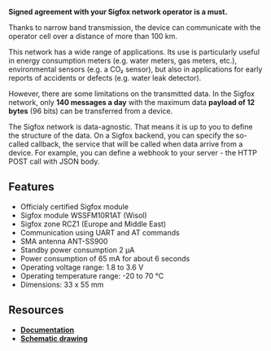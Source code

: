 **Signed agreement with your Sigfox network operator is a must.**

Thanks to narrow band transmission, the device can communicate with the operator cell over a distance of more than 100 km.

This network has a wide range of applications. Its use is particularly useful in energy consumption meters (e.g. water meters, gas meters, etc.), environmental sensors (e.g. a CO₂ sensor), but also in applications for early reports of accidents or defects (e.g. water leak detector).

However, there are some limitations on the transmitted data. In the Sigfox network, only **140 messages a day** with the maximum data **payload of 12 bytes** (96 bits) can be transferred from a device.

The Sigfox network is data-agnostic. That means it is up to you to define the structure of the data. On a Sigfox backend, you can specify the so-called callback, the service that will be called when data arrive from a device. For example, you can define a webhook to your server - the HTTP POST call with JSON body.

## Features

* Officialy certified Sigfox module
* Sigfox module WSSFM10R1AT (Wisol)
* Sigfox zone RCZ1 (Europe and Middle East)
* Communication using UART and AT commands
* SMA antenna ANT-SS900
* Standby power consumption 2 μA
* Power consumption of 65 mA for about 6 seconds
* Operating voltage range: 1.8 to 3.6 V
* Operating temperature range: -20 to 70 °C
* Dimensions: 33 x 55 mm

## Resources

* [**Documentation**](https://www.bigclown.com/doc/hardware/about-sigfox-module/)
* [**Schematic drawing**](https://github.com/bigclownlabs/bc-hardware/tree/master/out/bc-module-sigfox)
